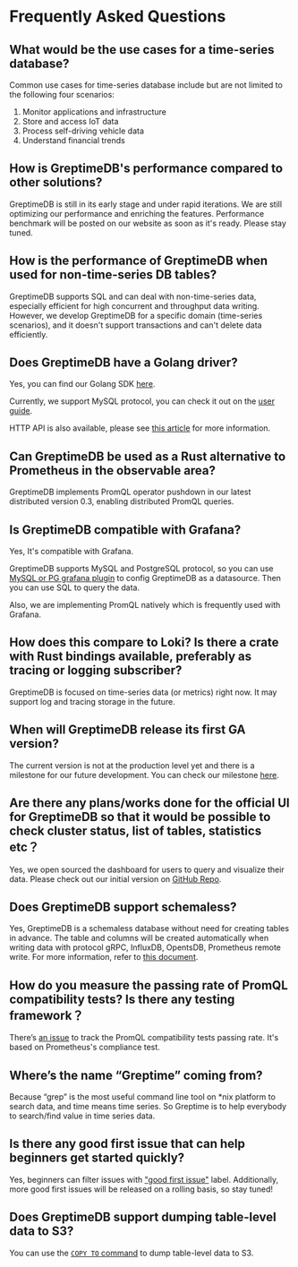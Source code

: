 # Frequently Asked Questions

## What would be the use cases for a time-series database?

Common use cases for time-series database include but are not limited to the following four scenarios:
1. Monitor applications and infrastructure
2. Store and access IoT data
3. Process self-driving vehicle data
4. Understand financial trends

## How is GreptimeDB's performance compared to other solutions?
GreptimeDB is still in its early stage and under rapid iterations. We are still optimizing our performance and enriching the features. Performance benchmark will be posted on our website as soon as it's ready. Please stay tuned.

## How is the performance of GreptimeDB when used for non-time-series DB tables?
GreptimeDB supports SQL and can deal with non-time-series data, especially efficient for high concurrent and throughput data writing. However, we develop GreptimeDB for a specific domain (time-series scenarios), and it doesn't support transactions and can't delete data efficiently.

## Does GreptimeDB have a Golang driver?

Yes, you can find our Golang SDK [here](https://github.com/GreptimeTeam/greptimedb-client-go).

Currently, we support MySQL protocol, you can check it out on the [user guide](https://docs.greptime.com/user-guide/supported-protocols/mysql). 

HTTP API is also available, please see [this article](https://docs.greptime.com/user-guide/supported-protocols/http-api) for more information. 

## Can GreptimeDB be used as a Rust alternative to Prometheus in the observable area?

GreptimeDB implements PromQL operator pushdown in our latest distributed version 0.3, enabling distributed PromQL queries.

## Is GreptimeDB compatible with Grafana?

Yes, It's compatible with Grafana. 

GreptimeDB supports MySQL and PostgreSQL protocol, so you can use [MySQL or PG grafana
plugin](https://grafana.com/docs/grafana/latest/datasources/mysql/) to config GreptimeDB as a datasource. Then you can use SQL to query the data. 

Also, we are implementing PromQL natively which is frequently used with Grafana.

## How does this compare to Loki? Is there a crate with Rust bindings available, preferably as tracing or logging subscriber?

GreptimeDB is focused on time-series data (or metrics) right now. It may support log and tracing storage in the future.

## When will GreptimeDB release its first GA version?
The current version is not at the production level yet and there is a milestone for our future development. 
You can check our milestone [here](https://github.com/GreptimeTeam/greptimedb/milestone/2).

## Are there any plans/works done for the official UI for GreptimeDB so that it would be possible to check cluster status, list of tables, statistics etc？

Yes, we open sourced the dashboard for users to query and visualize their data.
Please check out our initial version on [GitHub Repo](https://github.com/GreptimeTeam/dashboard). 

## Does GreptimeDB support schemaless?
Yes, GreptimeDB is a schemaless database without need for creating tables in advance. The table and columns will be created automatically when writing data with protocol gRPC, InfluxDB, OpentsDB, Prometheus remote write. 
For more information, refer to [this document](https://docs.greptime.com/user-guide/table-management#create-table).

## How do you measure the passing rate of PromQL compatibility tests? Is there any testing framework？

There’s [an issue](https://github.com/GreptimeTeam/greptimedb/issues/1042) to track the PromQL compatibility tests passing rate. It's based on Prometheus's compliance test.

## Where’s the name “Greptime” coming from? 
Because “grep” is the most useful command line tool on *nix platform to search data, and time means time series. So Greptime is to help everybody to search/find value in time series data.

## Is there any good first issue that can help beginners get started quickly?

Yes, beginners can filter issues with ["good first issue"](https://github.com/GreptimeTeam/greptimedb/issues?q=label%3A%22good+first+issue%22) label. Additionally, more good first issues will be released on a rolling basis, so stay tuned!

## Does GreptimeDB support dumping table-level data to S3?

You can use the [`COPY TO` command](https://docs.greptime.com/reference/sql/copy#s3) to dump table-level data to S3.

